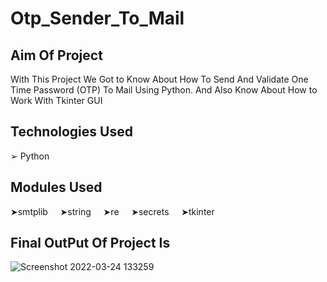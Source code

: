 # Otp_Sender_To_Mail
## Aim Of Project
With This Project We Got to Know About How To Send And Validate One Time Password (OTP) To Mail Using Python. And Also Know About How to Work With Tkinter GUI

## Technologies Used
➢ Python &nbsp;


##  Modules Used
➤smtplib &nbsp; &nbsp;
➤string &nbsp; &nbsp;
➤re &nbsp; &nbsp;
➤secrets &nbsp; &nbsp;
➤tkinter &nbsp; &nbsp;

## Final OutPut Of Project Is


![Screenshot 2022-03-24 133259](https://user-images.githubusercontent.com/73814328/159869867-2881b8e2-143b-48e0-b05a-667a58a55646.png)
